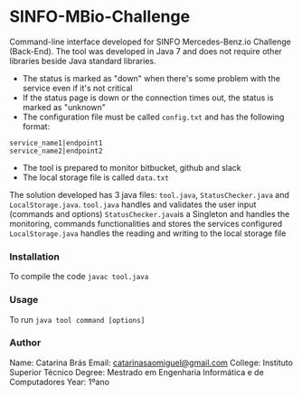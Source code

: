 # SINFO-MBio-Challenge

Command-line interface developed for SINFO Mercedes-Benz.io Challenge (Back-End).
The tool was developed in Java 7 and does not require other libraries beside Java standard libraries. 


* The status is marked as "down" when there's some problem with the service even if it's not critical
* If the status page is down or the connection times out, the status is marked as "unknown"
* The configuration file must be called `config.txt` and has the following format:
```
service_name1|endpoint1
service_name2|endpoint2
```
* The tool is prepared to monitor bitbucket, github and slack 
* The local storage file is called `data.txt`

The solution developed has 3 java files: `tool.java`, `StatusChecker.java` and `LocalStorage.java`.
`tool.java` handles and validates the user input (commands and options)
`StatusChecker.java`is a Singleton and handles the monitoring, commands functionalities and stores the services configured
`LocalStorage.java` handles the reading and writing to the local storage file


### Installation

To compile the code `javac tool.java`

### Usage

To run `java tool command [options]`

### Author

Name: Catarina Brás
Email: catarinasaomiguel@gmail.com
College: Instituto Superior Técnico
Degree: Mestrado em Engenharia Informática e de Computadores
Year: 1ºano

